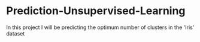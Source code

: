 # Prediction-Unsupervised-Learning
In this project I will be predicting the optimum number of clusters in the 'Iris' dataset 
